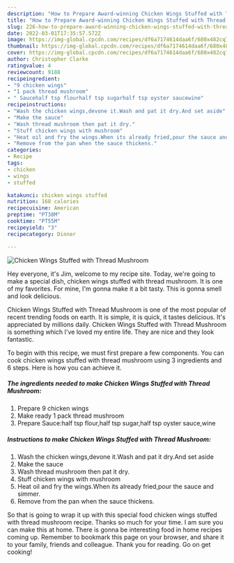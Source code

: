 ```yaml
---
description: "How to Prepare Award-winning Chicken Wings Stuffed with Thread Mushroom"
title: "How to Prepare Award-winning Chicken Wings Stuffed with Thread Mushroom"
slug: 226-how-to-prepare-award-winning-chicken-wings-stuffed-with-thread-mushroom
date: 2022-03-01T17:35:57.572Z
image: https://img-global.cpcdn.com/recipes/df6a7174614daa6f/680x482cq70/chicken-wings-stuffed-with-thread-mushroom-recipe-main-photo.jpg
thumbnail: https://img-global.cpcdn.com/recipes/df6a7174614daa6f/680x482cq70/chicken-wings-stuffed-with-thread-mushroom-recipe-main-photo.jpg
cover: https://img-global.cpcdn.com/recipes/df6a7174614daa6f/680x482cq70/chicken-wings-stuffed-with-thread-mushroom-recipe-main-photo.jpg
author: Christopher Clarke
ratingvalue: 4
reviewcount: 9188
recipeingredient:
- "9 chicken wings"
- "1 pack thread mushroom"
- " Saucehalf tsp flourhalf tsp sugarhalf tsp oyster saucewine"
recipeinstructions:
- "Wash the chicken wings,devone it.Wash and pat it dry.And set aside"
- "Make the sauce"
- "Wash thread mushroom then pat it dry."
- "Stuff chicken wings with mushroom"
- "Heat oil and fry the wings.When its already fried,pour the sauce and simmer."
- "Remove from the pan when the sauce thickens."
categories:
- Recipe
tags:
- chicken
- wings
- stuffed

katakunci: chicken wings stuffed 
nutrition: 168 calories
recipecuisine: American
preptime: "PT38M"
cooktime: "PT55M"
recipeyield: "3"
recipecategory: Dinner

---
```



![Chicken Wings Stuffed with Thread Mushroom](https://img-global.cpcdn.com/recipes/df6a7174614daa6f/680x482cq70/chicken-wings-stuffed-with-thread-mushroom-recipe-main-photo.jpg)

Hey everyone, it's Jim, welcome to my recipe site. Today, we're going to make a special dish, chicken wings stuffed with thread mushroom. It is one of my favorites. For mine, I'm gonna make it a bit tasty. This is gonna smell and look delicious.



Chicken Wings Stuffed with Thread Mushroom is one of the most popular of recent trending foods on earth. It is simple, it is quick, it tastes delicious. It's appreciated by millions daily. Chicken Wings Stuffed with Thread Mushroom is something which I've loved my entire life. They are nice and they look fantastic.


To begin with this recipe, we must first prepare a few components. You can cook chicken wings stuffed with thread mushroom using 3 ingredients and 6 steps. Here is how you can achieve it.

<!--inarticleads1-->

##### The ingredients needed to make Chicken Wings Stuffed with Thread Mushroom:

1. Prepare 9 chicken wings
1. Make ready 1 pack thread mushroom
1. Prepare  Sauce:half tsp flour,half tsp sugar,half tsp oyster sauce,wine




<!--inarticleads2-->

##### Instructions to make Chicken Wings Stuffed with Thread Mushroom:

1. Wash the chicken wings,devone it.Wash and pat it dry.And set aside
1. Make the sauce
1. Wash thread mushroom then pat it dry.
1. Stuff chicken wings with mushroom
1. Heat oil and fry the wings.When its already fried,pour the sauce and simmer.
1. Remove from the pan when the sauce thickens.




So that is going to wrap it up with this special food chicken wings stuffed with thread mushroom recipe. Thanks so much for your time. I am sure you can make this at home. There is gonna be interesting food in home recipes coming up. Remember to bookmark this page on your browser, and share it to your family, friends and colleague. Thank you for reading. Go on get cooking!
